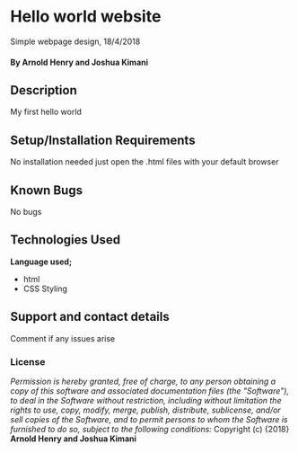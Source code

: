 # Hello world website
Simple webpage design, 18/4/2018
#### By **Arnold Henry and Joshua Kimani**
## Description
My first hello world
## Setup/Installation Requirements
No installation needed just open the .html files with your default browser
## Known Bugs
No bugs
## Technologies Used
**Language used;**
* html
* CSS Styling
## Support and contact details
Comment if any issues arise
### License
*Permission is hereby granted, free of charge, to any person obtaining a copy of this software and associated documentation files (the "Software"), to deal in the Software without restriction, including without limitation the rights to use, copy, modify, merge, publish, distribute, sublicense, and/or sell copies of the Software, and to permit persons to whom the Software is furnished to do so, subject to the following conditions:*
Copyright (c) {2018} **Arnold Henry and Joshua Kimani**

